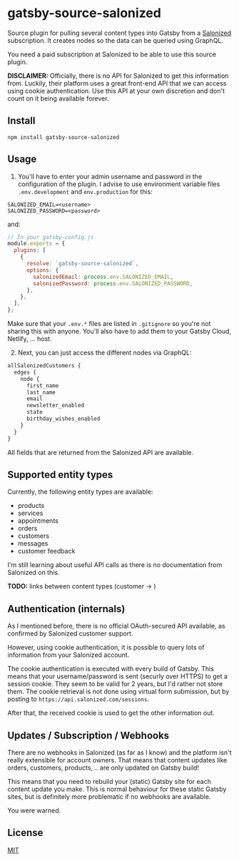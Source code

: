# gatsby-source-salonized

Source plugin for pulling several content types into Gatsby from a [Salonized](https://www.salonized.com) subscription. It creates nodes so the data can be queried using GraphQL.

You need a paid subscription at Salonized to be able to use this source plugin.

**DISCLAIMER:**
Officially, there is no API for Salonized to get this information from. Luckily, their platform uses a great front-end API that we can access using cookie authentication.
Use this API at your own discretion and don't count on it being available forever.

## Install

```shell
npm install gatsby-source-salonized
```

## Usage

1. You'll have to enter your admin username and password in the configuration of the plugin. I advise to use environment variable files `.env.development` and `env.production` for this:

```text
SALONIZED_EMAIL=<username>
SALONIZED_PASSWORD=<password>
```
and:
```javascript
// In your gatsby-config.js
module.exports = {
  plugins: [
    {
      resolve: `gatsby-source-salonized`,
      options: {
        salonizedEmail: process.env.SALONIZED_EMAIL,
        salonizedPassword: process.env.SALONIZED_PASSWORD,
      },
    },
  ],
};
```

Make sure that your `.env.*` files are listed in `.gitignore` so you're not sharing this with anyone. You'll also have to add them to your Gatsby Cloud, Netlify, ... host.

2. Next, you can just access the different nodes via GraphQL:

```javascript
allSalonizedCustomers {
  edges {
    node {
      first_name
      last_name
      email
      newsletter_enabled
      state
      birthday_wishes_enabled
    }
  }
}
```

All fields that are returned from the Salonized API are available.

## Supported entity types

Currently, the following entity types are available:
- products
- services
- appointments
- orders
- customers
- messages
- customer feedback

I'm still learning about useful API calls as there is no documentation from Salonized on this.

**TODO:** links between content types (customer -> )

## Authentication (internals)

As I mentioned before, there is no official OAuth-secured API available, as confirmed by Salonized customer support.

However, using cookie authentication, it is possible to query lots of information from your Salonized account.

The cookie authentication is executed with every build of Gatsby. This means that your username/password is sent (securly over HTTPS) to get a session cookie. They seem to be valid for 2 years, but I'd rather not store them. The cookie retrieval is not done using virtual form submission, but by posting to `https://api.salonized.com/sessions`.

After that, the received cookie is used to get the other information out.

## Updates / Subscription / Webhooks

There are no webhooks in Salonized (as far as I know) and the platform isn't really extensible for account owners. That means that content updates like orders, customers, products, .. are only updated on Gatsby build!

This means that you need to rebuild your (static) Gatsby site for each content update you make. This is normal behaviour for these static Gatsby sites, but is definitely more problematic if no webhooks are available. 

You were warned.

## License

[MIT](https://choosealicense.com/licenses/mit/)